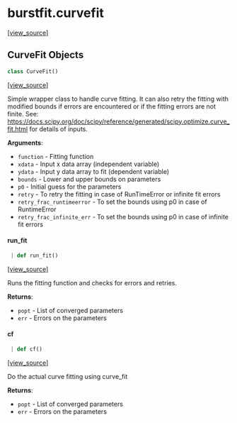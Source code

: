 <a name="burstfit.curvefit"></a>
# burstfit.curvefit

[[view_source]](https://github.com/thepetabyteproject/burstfit/blob/779f2e5a427208ec6a7c1b8fc49d361116c50dcc/burstfit/curvefit.py#L3)

<a name="burstfit.curvefit.CurveFit"></a>
## CurveFit Objects

```python
class CurveFit()
```

[[view_source]](https://github.com/thepetabyteproject/burstfit/blob/779f2e5a427208ec6a7c1b8fc49d361116c50dcc/burstfit/curvefit.py#L11)

Simple wrapper class to handle curve fitting. It can also retry
the fitting with modified bounds if errors are encountered
or if the fitting errors are not finite.
See: https://docs.scipy.org/doc/scipy/reference/generated/scipy.optimize.curve_fit.html
for details of inputs.

**Arguments**:

- `function` - Fitting function
- `xdata` - Input x data array (independent variable)
- `ydata` - Input y data array to fit (dependent variable)
- `bounds` - Lower and upper bounds on parameters
- `p0` - Initial guess for the parameters
- `retry` - To retry the fitting in case of RunTimeError or infinite fit errors
- `retry_frac_runtimeerror` - To set the bounds using p0 in case of RuntimeError
- `retry_frac_infinite_err` - To set the bounds using p0 in case of infinite fit errors

<a name="burstfit.curvefit.CurveFit.run_fit"></a>
#### run\_fit

```python
 | def run_fit()
```

[[view_source]](https://github.com/thepetabyteproject/burstfit/blob/779f2e5a427208ec6a7c1b8fc49d361116c50dcc/burstfit/curvefit.py#L50)

Runs the fitting function and checks for errors and retries.

**Returns**:

- `popt` - List of converged parameters
- `err` - Errors on the parameters

<a name="burstfit.curvefit.CurveFit.cf"></a>
#### cf

```python
 | def cf()
```

[[view_source]](https://github.com/thepetabyteproject/burstfit/blob/779f2e5a427208ec6a7c1b8fc49d361116c50dcc/burstfit/curvefit.py#L94)

Do the actual curve fitting using curve_fit

**Returns**:

- `popt` - List of converged parameters
- `err` - Errors on the parameters


